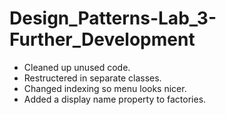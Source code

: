 # Design_Patterns-Lab_3-Further_Development

- Cleaned up unused code.
- Restructered in separate classes.
- Changed indexing so menu looks nicer.
- Added a display name property to factories.
